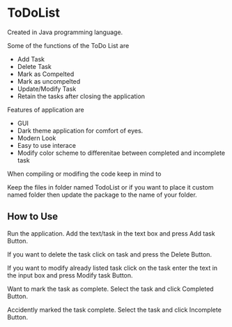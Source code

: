 # ToDoList

Created in Java programming language.

Some of the functions of the ToDo List are

- Add Task
- Delete Task
- Mark as Compelted
- Mark as uncompelted
- Update/Modify Task
- Retain the tasks after closing the application

Features of application are

- GUI
- Dark theme application for comfort of eyes.
- Modern Look
- Easy to use interace
- Modify color scheme to differenitae between completed and incomplete task

When compiling or modifing the code keep in mind to

Keep the files in folder named TodoList or if you want to place it custom named folder then update the package to the name of your folder.

## How to Use

Run the application. Add the text/task in the text box and press Add task Button.

If you want to delete the task click on task and press the Delete Button.

If you want to modify already listed task click on the task enter the text in the input box and press Modify task Button.

Want to mark the task as complete. Select the task and click Completed Button.

Accidently marked the task complete. Select the task and click Incomplete Button.
